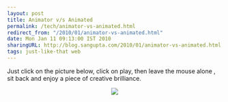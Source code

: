 ```yaml
---
layout: post
title: Animator v/s Animated
permalink: /tech/animator-vs-animated.html
redirect_from: "/2010/01/animator-vs-animated.html"
date: Mon Jan 11 09:13:00 IST 2010
sharingURL: http://blog.sangupta.com/2010/01/animator-vs-animated.html
tags: just-like-that web
---
```


Just click on the picture below, click on play, then leave the mouse 
alone , sit back and enjoy a piece of creative brilliance. 

<div style="clear: both; text-align: center; border:0px;">
    <a href="http://fc01.deviantart.com/fs13/f/2007/077/2/e/Animator_vs__Animation_by_alanbecker.swf" target="_blank"><img border="0" src="http://4.bp.blogspot.com/_Igofzvi0TDM/S0qdgL6QzsI/AAAAAAAAFHk/bAXtCu7m50o/s1600/AnimatorAnimated.png"></a>
</div>

